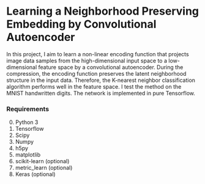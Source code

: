 # Learning a Neighborhood Preserving Embedding by Convolutional Autoencoder

In this project, I aim to learn a non-linear encoding function that projects image data samples from the high-dimensional input space to a low-dimensional feature space by a convolutional autoencoder. During the compression, the encoding function preserves the latent neighborhood structure in the input data. Therefore, the K-nearest neighbor classification algorithm performs well in the feature space. I test the method on the MNIST handwritten digits. The network is implemented in pure Tensorflow.

### Requirements
0. Python 3
1. Tensorflow
2. Scipy
3. Numpy
4. h5py
5. matplotlib
6. scikit-learn (optional)
7. metric_learn (optional)
8. Keras (optional)
